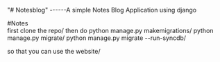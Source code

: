 "# Notesblog" 
------A simple Notes Blog Application using django

#Notes
<br />
first clone the repo/
then do python manage.py makemigrations/
python manage.py migrate/
python manage.py migrate --run-syncdb/

so that you can use the website/
